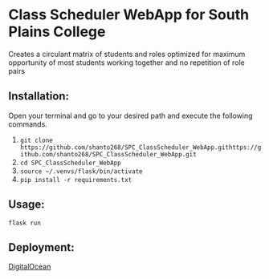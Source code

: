# Class Scheduler WebApp for South Plains College 

Creates a circulant matrix of students and roles optimized for maximum opportunity of most students working together and no repetition of role pairs

## Installation:

Open your terminal and go to your desired path and execute the following commands.

1. `git clone https://github.com/shanto268/SPC_ClassScheduler_WebApp.githttps://github.com/shanto268/SPC_ClassScheduler_WebApp.git`
2. `cd SPC_ClassScheduler_WebApp`
3. `source ~/.venvs/flask/bin/activate`
4. `pip install -r requirements.txt`

## Usage:

`flask run`

## Deployment:

[DigitalOcean](https://docs.digitalocean.com/tutorials/app-deploy-flask-app/)

